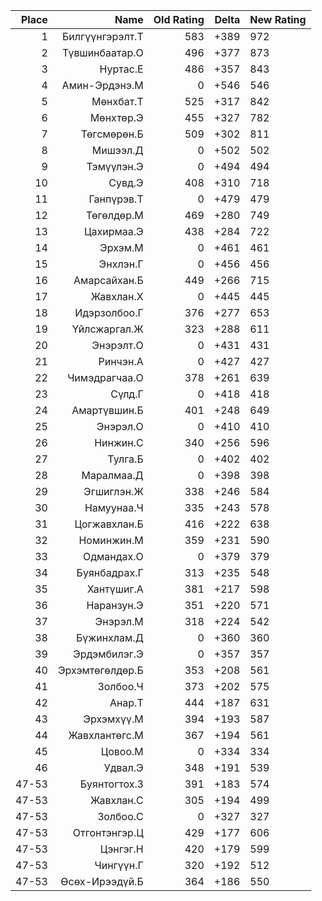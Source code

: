 |Place| Name | Old Rating | Delta | New Rating |
|---:|-----:|-----------:|------:|-----------|
1|Билгүүнгэрэлт.Т|583|+389|972
2|Түвшинбаатар.О|496|+377|873
3|Нуртас.Е|486|+357|843
4|Амин-Эрдэнэ.М|0|+546|546
5|Мөнхбат.Т|525|+317|842
6|Мөнхтөр.Э|455|+327|782
7|Төгсмөрөн.Б|509|+302|811
8|Мишээл.Д|0|+502|502
9|Тэмүүлэн.Э|0|+494|494
10|Сувд.Э|408|+310|718
11|Ганпүрэв.Т|0|+479|479
12|Төгөлдөр.М|469|+280|749
13|Цахирмаа.Э|438|+284|722
14|Эрхэм.М|0|+461|461
15|Энхлэн.Г|0|+456|456
16|Амарсайхан.Б|449|+266|715
17|Жавхлан.Х|0|+445|445
18|Идэрзолбоо.Г|376|+277|653
19|Үйлсжаргал.Ж|323|+288|611
20|Энэрэлт.О|0|+431|431
21|Ринчэн.А|0|+427|427
22|Чимэдрагчаа.О|378|+261|639
23|Сүлд.Г|0|+418|418
24|Амартүвшин.Б|401|+248|649
25|Энэрэл.О|0|+410|410
26|Нинжин.С|340|+256|596
27|Тулга.Б|0|+402|402
28|Маралмаа.Д|0|+398|398
29|Эгшиглэн.Ж|338|+246|584
30|Намуунаа.Ч|335|+243|578
31|Цогжавхлан.Б|416|+222|638
32|Номинжин.М|359|+231|590
33|Одмандах.О|0|+379|379
34|Буянбадрах.Г|313|+235|548
35|Хантүшиг.А|381|+217|598
36|Наранзун.Э|351|+220|571
37|Энэрэл.М|318|+224|542
38|Бүжинхлам.Д|0|+360|360
39|Эрдэмбилэг.Э|0|+357|357
40|Эрхэмтөгөлдөр.Б|353|+208|561
41|Золбоо.Ч|373|+202|575
42|Анар.Т|444|+187|631
43|Эрхэмхүү.М|394|+193|587
44|Жавхлантөгс.М|367|+194|561
45|Цовоо.М|0|+334|334
46|Удвал.Э|348|+191|539
47-53|Буянтогтох.З|391|+183|574
47-53|Жавхлан.С|305|+194|499
47-53|Золбоо.С|0|+327|327
47-53|Отгонтэнгэр.Ц|429|+177|606
47-53|Цэнгэг.Н|420|+179|599
47-53|Чингүүн.Г|320|+192|512
47-53|Өсөх-Ирээдүй.Б|364|+186|550
